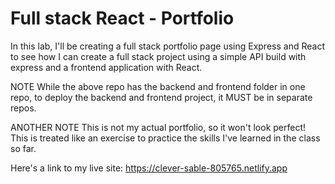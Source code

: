# Full stack React - Portfolio

In this lab, I'll be creating a full stack portfolio page using Express and React to see how I can create a full stack project using a simple API build with express and a frontend application with React.

NOTE While the above repo has the backend and frontend folder in one repo, to deploy the backend and frontend project, it MUST be in separate repos.

ANOTHER NOTE This is not my actual portfolio, so it won't look perfect! This is treated like an exercise to practice the skills I've learned in the class so far.

Here's a link to my live site: https://clever-sable-805765.netlify.app